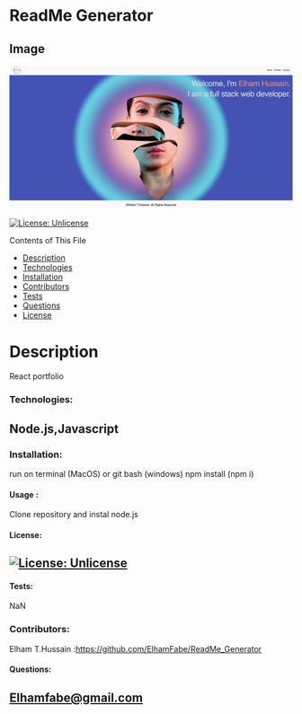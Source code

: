 # ReadMe Generator
 ## Image
 ![ApplicationImage](public/Assets/img/screenshot.png)

  [![License: Unlicense](https://img.shields.io/badge/license-Unlicense-blue.svg)](http://unlicense.org/)

  Contents of This File
  * [Description](#description)
  * [Technologies](#technologies)
  * [Installation](#installation)
  * [Contributors](#contributors)
  * [Tests](#tests)
  * [Questions](#questions)
  * [License](#license)

  # Description 
  React portfolio 

  ### Technologies:

  Node.js,Javascript
 ---

  ### Installation:

  run on terminal (MacOS) or git bash (windows) npm install (npm i)

  #### Usage :

  Clone repository and instal node.js


 #### License:
  [![License: Unlicense](https://img.shields.io/badge/license-Unlicense-blue.svg)](http://unlicense.org/)
  ---

  #### Tests:
  NaN

  ### Contributors:
  Elham T.Hussain :https://github.com/ElhamFabe/ReadMe_Generator

  #### Questions:
  Elhamfabe@gmail.com
 ---

  

